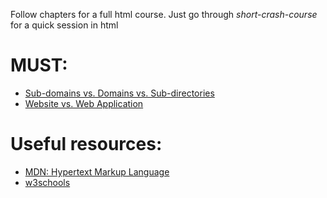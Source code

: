 Follow chapters for a full html course. Just go through <i>short-crash-course</i> for a quick session in html

# MUST:
<ul>
  <li><a href="https://www.evernote.com/shard/s386/u/0/sh/b78699c1-a70e-4c9a-bd8b-cbced0487709/be8e7cf5a256da1f6033077ea2c44e5c">Sub-domains vs. Domains vs. Sub-directories</a></li>  
  <li><a href="https://www.evernote.com/shard/s386/u/0/sh/b772e907-b7af-40b8-9bc0-b5437bbfac80/f1294898dc4e455846e7f1b733f56de3">Website vs. Web Application</a></li> 
</ul>


# Useful resources:
<ul>
  <li><a href="https://developer.mozilla.org/en-US/docs/Web/HTML">MDN: Hypertext Markup Language</a></li>
  <li><a href="https://www.w3schools.com/html/">w3schools</a></li> 
</ul>
